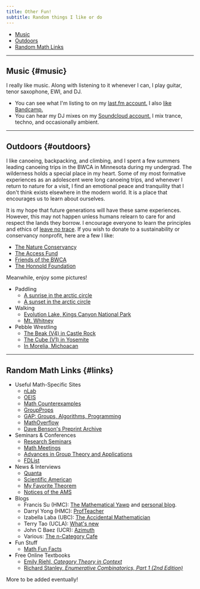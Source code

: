 ```yaml
---
title: Other Fun!
subtitle: Random things I like or do
---
```


- [Music](#music)
- [Outdoors](#outdoors)
- [Random Math Links](#links)

---

## Music {#music}

I really like music. Along with listening to it whenever I can, I play guitar, tenor saxophone, EWI, and DJ. 
- You can see what I'm listing to on my [last.fm account.](https://www.last.fm/user/Redrot) I also [like Bandcamp.](https://bandcamp.com/redrot)
- You can hear my DJ mixes on my [Soundcloud account.](https://soundcloud.com/sammymmm) I mix trance, techno, and occasionally ambient. 

---

## Outdoors {#outdoors}

I like canoeing, backpacking, and climbing, and I spent a few summers leading canoeing trips in the BWCA in Minnesota during my undergrad. The wilderness holds a special place in my heart. Some of my most formative experiences as an adolescent were long canoeing trips, and whenever I return to nature for a visit, I find an emotional peace and tranquility that I don't think exists elsewhere in the modern world. It is a place that encourages us to learn about ourselves. 

It is my hope that future generations will have these same experiences. However, this may not happen unless humans relearn to care for and respect the lands they borrow. I encourage everyone to learn the principles and ethics of [leave no trace](https://www.nps.gov/articles/leave-no-trace-seven-principles.htm). If you wish to donate to a sustainability or conservancy nonprofit, here are a few I like: 

- [The Nature Conservancy](https://www.nature.org/en-us/)
- [The Access Fund](https://www.accessfund.org/)
- [Friends of the BWCA](https://www.friends-bwca.org/)
- [The Honnold Foundation](https://www.honnoldfoundation.org/)

Meanwhile, enjoy some pictures! 

- Paddling
  - [A sunrise in the arctic circle](https://redrot.github.io/assets/img/arctic1.jpg)
  - [A sunset in the arctic circle](https://redrot.github.io/assets/img/arctic2.jpg)
- Walking
  - [Evolution Lake, Kings Canyon National Park](https://redrot.github.io/assets/img/jmt2.jpg)
  - [Mt. Whitney](https://redrot.github.io/assets/img/PXL_20230923_144044253.PORTRAIT.jpg)
- Pebble Wrestling
  - [The Beak (V4) in Castle Rock](https://redrot.github.io/assets/img/climbing1.jpg)
  - [The Cube (V1) in Yosemite](https://redrot.github.io/assets/img/381645852_6672974016127228_507368574689229686_n.jpg) 
  - [In Morelia, Michoacan](https://redrot.github.io/assets/img/361047690_291375823431625_2755554577292220983_n.jpg)
  
---

## Random Math Links {#links}

- Useful Math-Specific Sites
  - [nLab](https://ncatlab.org/nlab/show/HomePage)
  - [OEIS](https://oeis.org/)
  - [Math Counterexamples](https://www.mathcounterexamples.net/)
  - [GroupProps](https://groupprops.subwiki.org/wiki/Main_Page)
  - [GAP: Groups, Algorithms, Programming](https://www.gap-system.org/)
  - [MathOverflow](https://mathoverflow.net/)
  - [Dave Benson's Preprint Archive](https://homepages.abdn.ac.uk/d.j.benson/pages/html/archive.html)
- Seminars & Conferences
  - [Research Seminars](https://researchseminars.org/)
  - [Math Meetings](https://mathmeetings.net/)
  - [Advances in Group Theory and Applications](https://www.advgrouptheory.com/GTNews.html)
  - [FDList](https://fdlist.math.uni-bielefeld.de/)
- News & Interviews
  - [Quanta](https://www.quantamagazine.org/)
  - [Scientific American](https://www.scientificamerican.com/)
  - [My Favorite Theorem](https://kpknudson.com/my-favorite-theorem)
  - [Notices of the AMS](https://www.ams.org/notices)
- Blogs
  - Francis Su (HMC): [The Mathematical Yawp](https://mathyawp.wordpress.com/) and [personal blog](https://www.francissu.com/blog).
  - Darryl Yong (HMC): [ProfTeacher](https://profteacher.com/)
  - Izabella Laba (UBC): [The Accidental Mathematician](https://ilaba.wordpress.com/)
  - Terry Tao (UCLA): [What's new](https://terrytao.wordpress.com/)
  - John C Baez (UCR): [Azimuth](https://johncarlosbaez.wordpress.com/)
  - Various: [The n-Category Cafe](https://golem.ph.utexas.edu/category/)
- Fun Stuff
  - [Math Fun Facts](https://math.hmc.edu/funfacts/)
- Free Online Textbooks
  - [Emily Riehl, *Category Theory in Context*](https://emilyriehl.github.io/files/context.pdf)
  - [Richard Stanley, *Enumerative Combinatorics, Part 1 (2nd Edition)*](http://www.ms.uky.edu/~sohum/putnam/enu_comb_stanley.pdf)  
  
More to be added eventually!

